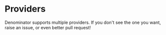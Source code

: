 # Providers

Denominator supports multiple providers.  If you don't see the one you want, raise an issue, or even better pull request!

